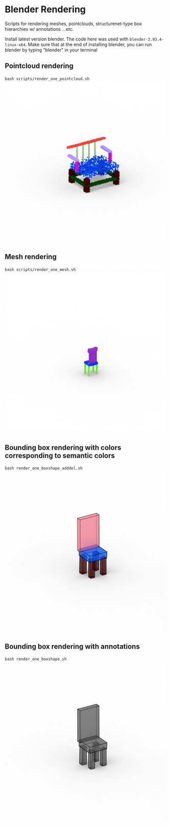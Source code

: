 # Blender Rendering

Scripts for rendering meshes, pointclouds, structurenet-type box hierarchies w/ annotations ...etc.

Install latest version blender. The code here was used with `blender-2.93.4-linux-x64`. Make sure that at the end of installing blender, you can run blender by typing "blender" in your terminal


## Pointcloud rendering
`bash scripts/render_one_pointcloud.sh`
![alt text](example_cloud_rendering.png)

## Mesh rendering
`bash scripts/render_one_mesh.sh`
![alt text](example_mesh.png)

## Bounding box rendering with colors corresponding to semantic colors
`bash render_one_boxshape_adddel.sh`
![alt text](example_boxshape.png)

## Bounding box rendering with annotations
`bash render_one_boxshape.sh`
![alt text](example_boxshape_annot.png)



